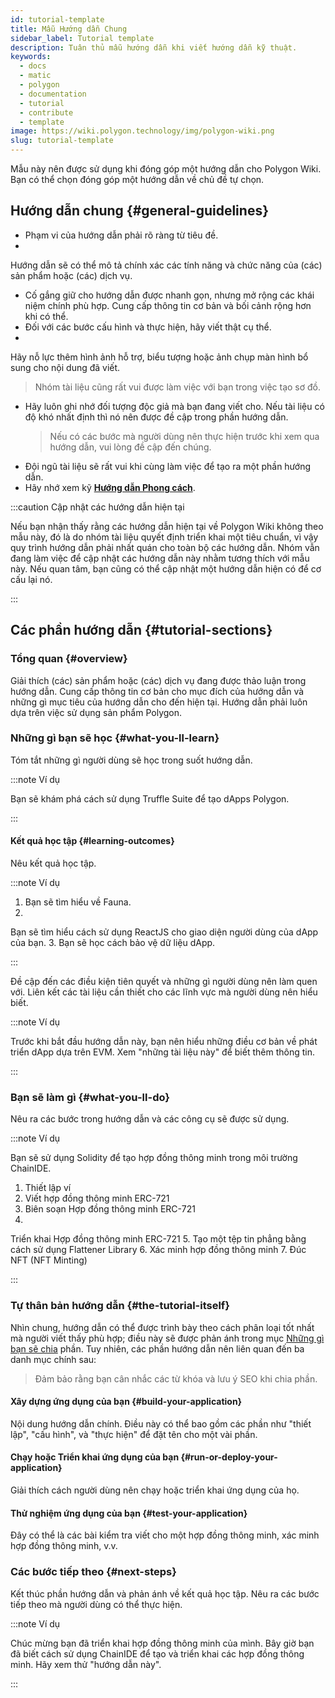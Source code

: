 ```yaml
---
id: tutorial-template
title: Mẫu Hướng dẫn Chung
sidebar_label: Tutorial template
description: Tuân thủ mẫu hướng dẫn khi viết hướng dẫn kỹ thuật.
keywords:
  - docs
  - matic
  - polygon
  - documentation
  - tutorial
  - contribute
  - template
image: https://wiki.polygon.technology/img/polygon-wiki.png
slug: tutorial-template
---
```


Mẫu này nên được sử dụng khi đóng góp một hướng dẫn cho Polygon Wiki. Bạn có thể chọn đóng góp một hướng dẫn về chủ đề tự chọn.

## Hướng dẫn chung {#general-guidelines}

* Phạm vi của hướng dẫn phải rõ ràng từ tiêu đề.
*
Hướng dẫn sẽ có thể mô tả chính xác các tính năng và chức năng của (các) sản phẩm hoặc (các) dịch vụ.
* Cố gắng giữ cho hướng dẫn được nhanh gọn, nhưng mở rộng các khái niệm chính phù hợp.
Cung cấp thông tin cơ bản và bối cảnh rộng hơn khi có thể.
* Đối với các bước cấu hình và thực hiện, hãy viết thật cụ thể.
*
Hãy nỗ lực thêm hình ảnh hỗ trợ, biểu tượng hoặc ảnh chụp màn hình
bổ sung cho nội dung đã viết.
  > Nhóm tài liệu cũng rất vui được làm việc với bạn trong việc tạo sơ đồ.
* Hãy luôn ghi nhớ đối tượng độc giả mà bạn đang viết cho.
Nếu tài liệu có độ khó nhất định thì nó nên được đề cập trong phần hướng dẫn.
  >
  > Nếu có các bước mà người dùng nên thực hiện trước khi xem qua hướng dẫn, vui lòng đề cập đến chúng.
* Đội ngũ tài liệu sẽ rất vui khi cùng làm việc để tạo ra một phần hướng dẫn.
* Hãy nhớ xem kỹ **[Hướng dẫn Phong cách](writing-style.md)**.

:::caution Cập nhật các hướng dẫn hiện tại


Nếu bạn nhận thấy rằng các hướng dẫn hiện tại về Polygon
Wiki không theo mẫu này, đó là do nhóm tài liệu quyết định triển khai một tiêu chuẩn, vì vậy quy trình hướng dẫn phải nhất quán cho toàn bộ các hướng dẫn. Nhóm vẫn đang làm việc để cập nhật các hướng dẫn này nhằm tương thích với mẫu này. Nếu quan tâm, bạn cũng có thể cập nhật một hướng dẫn hiện có để cơ cấu lại nó.

:::

## Các phần hướng dẫn {#tutorial-sections}

### Tổng quan {#overview}

Giải thích (các) sản phẩm hoặc (các) dịch vụ đang được thảo luận trong hướng dẫn. Cung cấp thông tin cơ bản cho mục đích của hướng dẫn và những gì mục tiêu của hướng dẫn cho đến hiện tại. Hướng dẫn phải luôn dựa trên việc sử dụng sản phẩm Polygon.

### Những gì bạn sẽ học {#what-you-ll-learn}

Tóm tắt những gì người dùng sẽ học trong suốt hướng dẫn.

:::note Ví dụ

Bạn sẽ khám phá cách sử dụng Truffle Suite để tạo dApps Polygon.

:::

#### Kết quả học tập {#learning-outcomes}


Nêu kết quả học tập.

:::note Ví dụ

1. Bạn sẽ tìm hiểu về Fauna.
2.
Bạn sẽ tìm hiểu cách sử dụng ReactJS cho giao diện người dùng của dApp của bạn.
3.
Bạn sẽ học cách bảo vệ dữ liệu dApp.

:::

Đề cập đến các điều kiện tiên quyết và những gì người dùng nên
làm quen với. Liên kết các tài liệu cần thiết cho các lĩnh vực mà người dùng nên hiểu biết.

:::note Ví dụ

Trước khi bắt đầu hướng dẫn này, bạn nên hiểu những điều cơ bản về phát triển dApp dựa trên EVM.
Xem "những tài liệu này" để biết thêm thông tin.

:::

### Bạn sẽ làm gì {#what-you-ll-do}

Nêu ra các bước trong hướng dẫn và các công cụ sẽ được sử dụng.

:::note Ví dụ

Bạn sẽ sử dụng Solidity để tạo hợp đồng thông minh trong môi trường ChainIDE.

1. Thiết lập ví
2. Viết hợp đồng thông minh ERC-721
3. Biên soạn Hợp đồng thông minh ERC-721
4.
Triển khai Hợp đồng thông minh ERC-721
5.
Tạo một tệp tin phẳng bằng cách sử dụng Flattener Library
6.
Xác minh hợp đồng thông minh
7. Đúc NFT (NFT Minting)

:::

### Tự thân bản hướng dẫn {#the-tutorial-itself}

Nhìn chung, hướng dẫn có thể được trình bày theo cách phân loại tốt nhất mà người viết thấy phù hợp; điều này sẽ được phản ánh trong mục [Những gì bạn sẽ chia](#what-youll-do) phần. Tuy nhiên, các phần hướng dẫn nên liên quan đến ba danh mục chính sau:

>
> Đảm bảo rằng bạn cân nhắc các từ khóa và lưu ý SEO khi chia phần.

#### Xây dựng ứng dụng của bạn {#build-your-application}

Nội dung hướng dẫn chính.
Điều này có thể bao gồm các phần như "thiết lập", "cấu hình", và "thực hiện" để đặt tên cho một vài phần.

#### Chạy hoặc Triển khai ứng dụng của bạn {#run-or-deploy-your-application}

Giải thích cách người dùng nên chạy hoặc triển khai ứng dụng của họ.

#### Thử nghiệm ứng dụng của bạn {#test-your-application}

Đây có thể là các bài kiểm tra viết cho một hợp đồng thông minh, xác minh
hợp đồng thông minh, v.v.

### Các bước tiếp theo {#next-steps}

Kết thúc phần hướng dẫn và phản ánh về kết quả học tập. Nêu ra các bước tiếp theo mà người dùng có thể thực hiện.

:::note Ví dụ

Chúc mừng bạn đã triển khai hợp đồng thông minh của mình.
Bây giờ bạn đã biết cách sử dụng ChainIDE để tạo và triển khai các hợp đồng thông minh. Hãy xem thử "hướng dẫn này".

:::
